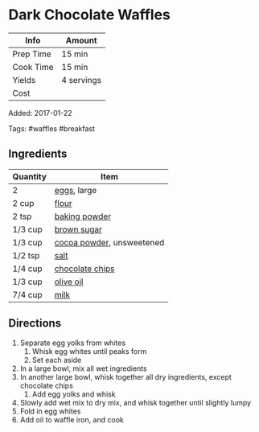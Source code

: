 # Dark Chocolate Waffles

| Info      | Amount     |
| --------- | ---------- |
| Prep Time | 15 min     |
| Cook Time | 15 min     |
| Yields    | 4 servings |
| Cost      |            |

Added: 2017-01-22

Tags: #waffles #breakfast

## Ingredients

| Quantity | Item                                                        |
| -------- | ----------------------------------------------------------- |
| 2        | [eggs](../Ingredients/cherry%20tomato.md), large            |
| 2 cup    | [flour](../Ingredients/flour.md)                            |
| 2 tsp    | [baking powder](../Ingredients/baking%20powder.md)          |
| 1/3 cup  | [brown sugar](../Ingredients/brown%20sugar.md)              |
| 1/3 cup  | [cocoa powder](../Ingredients/cocoa-powder.md), unsweetened |
| 1/2 tsp  | [salt](../Ingredients/salt.md)                              |
| 1/4 cup  | [chocolate chips](../Ingredients/chocolate%20chips.md)      |
| 1/3 cup  | [olive oil](../Ingredients/olive%20oil.md)                  |
| 7/4 cup  | [milk](../Ingredients/milk.md)                              |

## Directions

1. Separate egg yolks from whites
    1. Whisk egg whites until peaks form
    1. Set each aside
2. In a large bowl, mix all wet ingredients
3. In another large bowl, whisk together all dry ingredients, except chocolate chips
    1. Add egg yolks and whisk
4. Slowly add wet mix to dry mix, and whisk together until slightly lumpy
5. Fold in egg whites
6. Add oil to waffle iron, and cook
